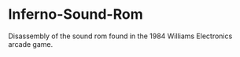 # Inferno-Sound-Rom
Disassembly of the sound rom found in the 1984 Williams Electronics arcade game.
